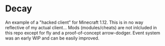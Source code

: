 # Decay

An example of a "hacked client" for Minecraft 1.12. This is in no way reflective of my actual client... Mods (modules/cheats) are not inlcluded in this repo except for fly and a proof-of-concept arrow-dodger. Event system was an early WIP and can be easily improved.
